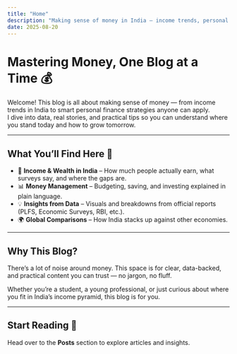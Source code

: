 ```yaml
---
title: "Home"
description: "Making sense of money in India — income trends, personal finance, and practical tips backed by data."
date: 2025-08-20
---
```


# Mastering Money, One Blog at a Time 💰

Welcome! This blog is all about making sense of money — from income trends in India to smart personal finance strategies anyone can apply.  
I dive into data, real stories, and practical tips so you can understand where you stand today and how to grow tomorrow.

---

## What You’ll Find Here 📌

- 🏦 **Income & Wealth in India** – How much people actually earn, what surveys say, and where the gaps are.  
- 📊 **Money Management** – Budgeting, saving, and investing explained in plain language.  
- 💡 **Insights from Data** – Visuals and breakdowns from official reports (PLFS, Economic Surveys, RBI, etc.).  
- 🌍 **Global Comparisons** – How India stacks up against other economies.

---

## Why This Blog?

There’s a lot of noise around money. This space is for clear, data-backed, and practical content you can trust — no jargon, no fluff.

Whether you’re a student, a young professional, or just curious about where you fit in India’s income pyramid, this blog is for you.

---

## Start Reading 🚀

Head over to the **Posts** section to explore articles and insights.
